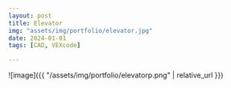 ```yaml
---
layout: post
title: Elevator
img: "assets/img/portfolio/elevator.jpg"
date: 2024-01-01
tags: [CAD, VEXcode]

---
```


![image]({{ "/assets/img/portfolio/elevatorp.png" | relative_url }})
